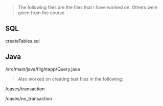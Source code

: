 > The following files are the files that I have worked on. Others were given from the course

## SQL

createTables.sql

## Java

/src/main/java/flightapp/Query.java

> Also worked on creating test files in the following:

/cases/transaction

/cases/no_transaction
